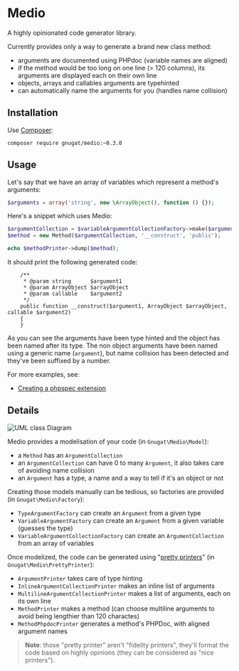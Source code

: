 # Medio

A highly opinionated code generator library.

Currently provides only a way to generate a brand new class method:

* arguments are documented using PHPdoc (variable names are aligned)
* if the method would be too long on one line (> 120 columns), its arguments are displayed each on their own line
* objects, arrays and callables arguments are typehinted
* can automatically name the arguments for you (handles name collision)

## Installation

Use [Composer](https://getcomposer.org/download):

    composer require gnugat/medio:~0.3.0

## Usage

Let's say that we have an array of variables which represent a method's arguments:

```php
$arguments = array('string', new \ArrayObject(), function () {});
```

Here's a snippet which uses Medio:

```php
$argumentCollection = $variableArgumentCollectionFactory->make($arguments);
$method = new Method($argumentCollection, '__construct', 'public');

echo $methodPrinter->dump($method);
```

It should print the following generated code:

```
    /**
     * @param string      $argument1
     * @param ArrayObject $arrayObject
     * @param callable    $argument2
     */
    public function __construct($argument1, ArrayObject $arrayObject, callable $argument2)
    {
    }
```

As you can see the arguments have been type hinted and the object has been named
after its type. The non object arguments have been named using a generic name
(`argument`), but name collision has been detected and they've been suffixed by
a number.

For more examples, see:

* [Creating a phpspec extension](./doc/example-phpspec-extension.md)

## Details

![UML class Diagram](http://yuml.me/a29e062a)

Medio provides a modelisation of your code (in `Gnugat\Medio\Model`):

* a `Method` has an `ArgumentCollection`
* an `ArgumentCollection` can have 0 to many `Argument`, it also takes care of avoiding name collision
* an `Argument` has a type, a name and a way to tell if it's an object or not

Creating those models manually can be tedious, so factories are provided (in `Gnugat\Medio\Factory`):

* `TypeArgumentFactory` can create an `Argument` from a given type
* `VariableArgumentFactory` can create an `Argument` from a given variable (guesses the type)
* `VariableArgumentCollectionFactory` can create an `ArgumentCollection` from an array of variables

Once modelized, the code can be generated using "[pretty printers](http://stackoverflow.com/a/5834775/3437428)"
(in `Gnugat\Medio\PrettyPrinter`):

* `ArgumentPrinter` takes care of type hinting
* `InlineArgumentCollectionPrinter` makes an inline list of arguments
* `MultilineArgumentCollectionPrinter` makes a list of arguments, each on its own line
* `MethodPrinter` makes a method (can choose multiline arguments to avoid being lengthier than 120 charactes)
* `MethodPhpdocPrinter` generates a method's PHPDoc, with aligned argument names

> **Note**: those "pretty printer" aren't "fidelity printers", they'll format the
> code based on highly opinions (they can be considered as "nice printers").
